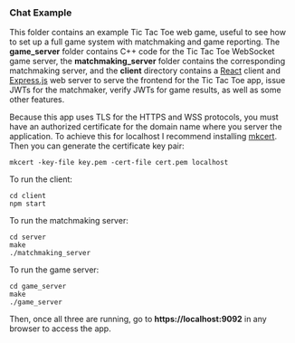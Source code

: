 ### Chat Example

This folder contains an example Tic Tac Toe web game, useful to see how to set
up a full game system with matchmaking and game reporting. The
**game_server** folder contains C++ code
for the Tic Tac Toe WebSocket game server, the **matchmaking_server** folder
contains the corresponding matchmaking server, and the **client** directory
contains a [React](https://reactjs.org/)
client and [Express.js](https://expressjs.com/) web server to serve the
frontend for the Tic Tac Toe app, issue JWTs for the matchmaker, verify JWTs
for game results, as well as some other features.

Because this app uses TLS for the HTTPS and WSS protocols, you must have an
authorized certificate for the domain name where you server the application. To
achieve this for localhost I recommend installing
[mkcert](https://github.com/FiloSottile/mkcert). Then you can generate the
certificate key pair:

```shell
mkcert -key-file key.pem -cert-file cert.pem localhost
```

To run the client:

```shell
cd client
npm start
```

To run the matchmaking server:

```shell
cd server
make
./matchmaking_server
```

To run the game server:

```shell
cd game_server
make
./game_server
```

Then, once all three are running, go to **https://localhost:9092** in any
browser to access the app.

